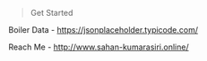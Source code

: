 > Get Started


Boiler Data - https://jsonplaceholder.typicode.com/

Reach Me - http://www.sahan-kumarasiri.online/
